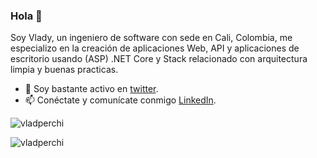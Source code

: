 ### Hola 👋

Soy Vlady, un ingeniero de software con sede en Cali, Colombia, me especializo en la creación de aplicaciones Web, API y aplicaciones de escritorio usando (ASP) .NET Core y Stack relacionado con arquitectura limpia y buenas practicas.

- 🤔 Soy bastante activo en [twitter](https://twitter.com/vladperchi).
- 📫 Conéctate y comunícate conmigo [LinkedIn](https://www.linkedin.com/in/vladperchi).

<p align="left"> <img src="https://komarev.com/ghpvc/?username=vladperchi" alt="vladperchi" /> </p>

<p align="left">  
  <img src="https://github-readme-stats.vercel.app/api?username=vladperchi&show_icons=false" alt="vladperchi" />
 </p>
